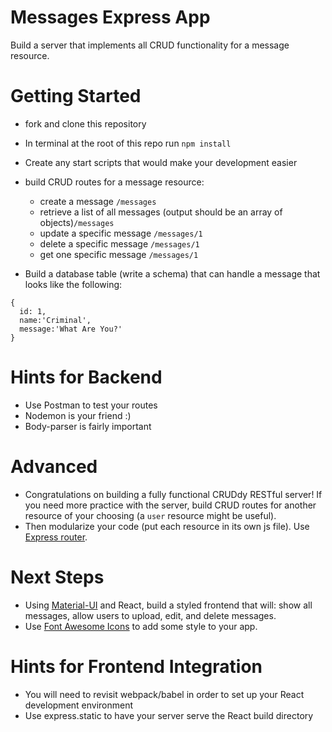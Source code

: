# Messages Express App

Build a server that implements all CRUD functionality for a message resource.

# Getting Started

* fork and clone this repository
* In terminal at the root of this repo run `npm install`
* Create any start scripts that would make your development easier

* build CRUD routes for a message resource:
  - create a message `/messages`
  - retrieve a list of all messages (output should be an array of objects)`/messages`
  - update a specific message `/messages/1`
  - delete a specific message `/messages/1`
  - get one specific message  `/messages/1`

* Build a database table (write a schema) that can handle a message that looks like the following:
```
{
  id: 1,
  name:'Criminal',
  message:'What Are You?'
}
```
# Hints for Backend
* Use Postman to test your routes
* Nodemon is your friend :)
* Body-parser is fairly important

# Advanced

* Congratulations on building a fully functional CRUDdy RESTful server! If you need more practice with the server, build CRUD routes for another resource of your choosing (a `user` resource might be useful).
* Then modularize your code (put each resource in its own js file). Use [Express router](http://expressjs.com/en/5x/api.html#router).


# Next Steps

* Using [Material-UI](https://v0.material-ui.com/) and React, build a styled frontend that will: show all messages, allow users to upload, edit, and delete messages.
* Use [Font Awesome Icons](https://material-ui.com/components/icons/) to add some style to your app.

# Hints for Frontend Integration
* You will need to revisit webpack/babel in order to set up your React development environment
* Use express.static to have your server serve the React build directory
